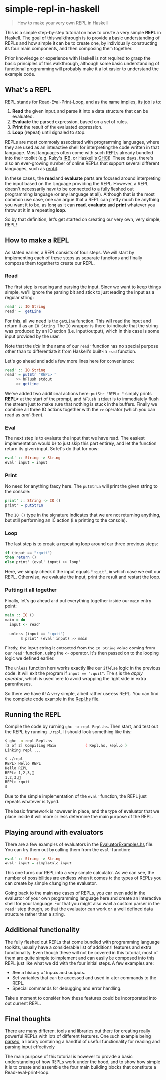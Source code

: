 # simple-repl-in-haskell
> How to make your very own REPL in Haskell

This is a simple step-by-step tutorial on how to create a very simple **REPL** in Haskell. The goal of this walkthrough is to provide a basic understanding of REPLs and how simple it can be to create one, by individually constructing its four main components, and then composing them together.

Prior knowledge or experience with Haskell is not required to grasp the basic principles of this walkthrough, 
although some basic understanding of functional programming will probably make it a lot easier to understand 
the example code.

## What's a REPL
REPL stands for Read-Eval-Print-Loop, and as the name implies, its job is to:
  1. **Read** the given input, and parse it into a data structure that can be evaluated.
  2. **Evaluate** the parsed expression, based on a set of rules.
  3. **Print** the result of the evaluated expression.
  4. **Loop** (repeat) until signaled to stop.

REPLs are most commonly associated with programming languages, where they are used as an interactive 
shell for interpreting the code written in that language. Most languages often come with such REPLs already bundled 
into their toolkit (e.g. Ruby's [IRB](https://en.wikipedia.org/wiki/Interactive_Ruby_Shell), or Haskell's [GHCi](https://wiki.haskell.org/GHC/GHCi)). 
These days, there's also an ever-growing number of online REPLs that support several different languages, 
such as [repl.it](https://repl.it/site/about). 

In these cases, the **read** and **evaluate** parts are focused around interpreting the input 
based on the language providing the REPL. However, a REPL doesn't necessarily have 
to be connected to a fully fleshed out programming language (or any language at all). Although that is the
most common use case, one can argue that a REPL can pretty much be anything you want it to be, as long as 
it can **read**, **evaluate** and **print** whatever you throw at it in a repeating **loop**. 

So by that definition, let's get started on creating our very own, very simple, REPL!


## How to make a REPL
As stated earlier, a REPL consists of four steps. We will start by implementing each of these steps as separate functions and finally compose them together to create our REPL.

### Read
The first step is reading and parsing the input. Since we want to keep things simple, we'll ignore the parsing bit and stick to just reading the input as a regular string:
```Haskell
read' :: IO String
read' =  getLine
```
For this, all we need is the `getLine` function. This will read the input and return it as an `IO String`. The `IO` wrapper is there to indicate that the string was produced by an IO action (i.e. input/output), which in this case is some input provided by the user. 

Note that the *tick* in the name of our `read'` function has no special purpose other than to differentiate it from Haskell's built-in `read` function.

Let's go ahead and add a few more lines here for convenience:
```Haskell
read' :: IO String
read' = putStr "REPL> "
     >> hFlush stdout
     >> getLine
```
We've added two additional actions here: `putStr "REPL> "` simply prints **REPL>** at the start of the prompt, and `hFlush stdout` is to immediately flush the stream just to make sure that nothing is stuck in the buffers. Finally we combine all three IO actions together with the `>>` operator (which you can read as *and-then*).

### Eval
The next step is to evaluate the input that we have read. The easiest implementation would be to just skip this part entirely, and let the function return its given input. So let's do that for now:
```Haskell
eval' :: String -> String
eval' input = input
```

### Print
No need for anything fancy here. The `putStrLn` will print the given string to the console:
```Haskell
print' :: String -> IO ()
print' = putStrLn
```
The `IO ()` type in the signature indicates that we are not returning anything, but still performing an IO action (i.e printing to the console).

### Loop
The last step is to create a repeating loop around our three previous steps:
```Haskell
if (input == ":quit")
then return ()
else print' (eval' input) >> loop'
```
Here, we simply check if the input equals `":quit"`, in which case we exit our REPL. Otherwise, we evaluate the input, 
print the result and restart the loop. 

### Putting it all together

Finally, let's go ahead and put everything together inside our `main` entry point:
```Haskell
main :: IO ()
main = do
  input <- read'
  
  unless (input == ":quit")
       $ print' (eval' input) >> main
```
Firstly, the input string is extracted from the `IO String` value coming from our `read'` function, using the `<-` operator. It's then passed on to the looping logic we defined earlier.

The `unless` function here works exactly like our `if`/`else` logic in the previous code. It will exit the program if `input == ":quit"`. The `$` is the *apply operator*, which is used here to avoid wrapping the right side in extra parentheses.

So there we have it! A very simple, albeit rather useless REPL. You can find the complete code example in the [Repl.hs](Repl.hs) file.


## Running the REPL
Compile the code by running `ghc -o repl Repl.hs`. Then start, and test out the REPL by running `./repl`. It should look something like this:
```bash
$ ghc -o repl Repl.hs
[2 of 2] Compiling Main             ( Repl.hs, Repl.o )
Linking repl ...

$ ./repl
REPL> Hello REPL
Hello REPL
REPL> 1,2,3,🍌
1,2,3,🍌
REPL> :quit
$
```
Due to the simple implementation of the `eval'` function, the REPL just repeats whatever is typed. 

The basic framework is however in place, and the type of evaluator that we place inside it will more or less determine the main purpose of the REPL.

## Playing around with evaluators
There are a few examples of evaluators in the [EvaluatorExamples.hs](EvaluatorExamples.hs) file. You can try them out by calling them from the `eval'` function:
```Haskell
eval' :: String -> String
eval' input = simpleCalc input
```
This one turns our REPL into a very simple calculator. As we can see, the number of possibilities are endless when it comes to the types of REPLs you can create by simple changing the evaluator.

Going back to the main use cases of REPLs, you can even add in the evaluator of your own programming language here and create an interactive shell for your language. For that you might also want a custom parser in the `read'` step though, so that the evaluator can work on a well defined data structure rather than a string.

## Additional functionality
The fully fleshed out REPLs that come bundled with programming language toolkits, usually have a considerable list of additional features and extra functionality. Even though these will not be covered in this tutorial, most of them are quite simple to implement and can easily be composed into this REPL just like what we did with the four initial steps. A few examples are:
  - See a history of inputs and outputs.
  - Set variables that can be accessed and used in later commands to the REPL.
  - Special commands for debugging and error handling.
  
Take a moment to consider how these features could be incorporated into out current REPL.

## Final thoughts
There are many different tools and libraries out there for creating really powerful REPLs with lots of different features. One such example being [parsec](https://hackage.haskell.org/package/parsec), a library containing a handful of useful functionality for reading and parsing input effectively. 

The main purpose of this tutorial is however to provide a basic understanding of how REPLs work under the hood, and to show how simple it is to create and assemble the four main building blocks that constitute a Read-eval-print-loop.
